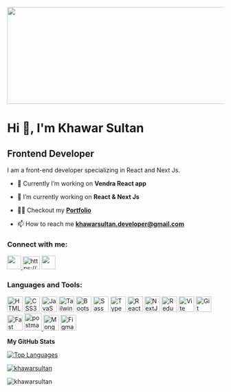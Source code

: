 
<img align="center" src="https://res.cloudinary.com/denajbnh4/image/upload/v1717566680/fuypa03ks9qxrial0rgc.png" height="225" width="1400" />

<h1 align="left">Hi 👋, I'm Khawar Sultan</h1>
<h2 align="left">Frontend Developer</h3>

I am a front-end developer specializing in React and Next Js.

- 🔭 Currently I’m working on **Vendra React app**

- 🌱 I’m currently working on **React & Next Js**

- 👨‍💻 Checkout my **[Portfolio](khawarportfolio.netlify.app)**

- 📫 How to reach me **khawarsultan.developer@gmail.com**



<h3 align="left">Connect with me:</h3>

<p align="left" > 
<a href="https://www.github.com/KhawarSultan" target="_blank" rel="noreferrer" ><img src="https://raw.githubusercontent.com/danielcranney/readme-generator/main/public/icons/socials/github.svg" width="32" height="32"  />
</a> 
<a href="https://linkedin.com/in/https://www.linkedin.com/in/khawar-sultan-989314209/" target="blank"><img align="" src="https://raw.githubusercontent.com/rahuldkjain/github-profile-readme-generator/master/src/images/icons/Social/linked-in-alt.svg" alt="https://www.linkedin.com/in/khawar-sultan-989314209/" height="30" width="40" /></a>
 <a href="https://www.twitter.com/KhawarSultan" target="_blank" rel="noreferrer"><img src="https://raw.githubusercontent.com/danielcranney/readme-generator/main/public/icons/socials/twitter.svg" width="32" height="32" />
 </a>

</p>

<h3 align="left">Languages and Tools:</h3>
<p align="left">
<a href="https://developer.mozilla.org/en-US/docs/Glossary/HTML5" target="_blank" rel="noreferrer"><img src="https://raw.githubusercontent.com/danielcranney/readme-generator/main/public/icons/skills/html5-colored.svg" width="36" height="36" alt="HTML5" /></a>
<a href="https://www.w3.org/TR/CSS/#css" target="_blank" rel="noreferrer"><img src="https://raw.githubusercontent.com/danielcranney/readme-generator/main/public/icons/skills/css3-colored.svg" width="36" height="36" alt="CSS3" /></a>
<a href="https://developer.mozilla.org/en-US/docs/Web/JavaScript" target="_blank" rel="noreferrer"><img src="https://raw.githubusercontent.com/danielcranney/readme-generator/main/public/icons/skills/javascript-colored.svg" width="36" height="36" alt="JavaScript" /></a>
<a href="https://tailwindcss.com/" target="_blank" rel="noreferrer"><img src="https://raw.githubusercontent.com/danielcranney/readme-generator/main/public/icons/skills/tailwindcss-colored.svg" width="36" height="36" alt="TailwindCSS" /></a>
<a href="https://getbootstrap.com/" target="_blank" rel="noreferrer"><img src="https://raw.githubusercontent.com/danielcranney/readme-generator/main/public/icons/skills/bootstrap-colored.svg" width="36" height="36" alt="Bootstrap" /></a>
<a href="https://sass-lang.com/" target="_blank" rel="noreferrer"><img src="https://raw.githubusercontent.com/danielcranney/readme-generator/main/public/icons/skills/sass-colored.svg" width="36" height="36" alt="Sass" /></a>
<a href="https://www.typescriptlang.org/" target="_blank" rel="noreferrer"><img src="https://raw.githubusercontent.com/danielcranney/readme-generator/main/public/icons/skills/typescript-colored.svg" width="36" height="36" alt="TypeScript" /></a>
<a href="https://reactjs.org/" target="_blank" rel="noreferrer"><img src="https://raw.githubusercontent.com/danielcranney/readme-generator/main/public/icons/skills/react-colored.svg" width="36" height="36" alt="React" /></a>
<a href="https://nextjs.org/docs" target="_blank" rel="noreferrer"><img src="https://raw.githubusercontent.com/danielcranney/readme-generator/main/public/icons/skills/nextjs-colored.svg" width="36" height="36" alt="NextJs" /></a>
<a href="https://redux.js.org/" target="_blank" rel="noreferrer"><img src="https://raw.githubusercontent.com/danielcranney/readme-generator/main/public/icons/skills/redux-colored.svg" width="36" height="36" alt="Redux" /></a>
<a href="https://vitejs.dev/" target="_blank" rel="noreferrer"><img src="https://raw.githubusercontent.com/danielcranney/readme-generator/main/public/icons/skills/vite-colored.svg" width="36" height="36" alt="Vite" /></a>
<a href="https://git-scm.com/" target="_blank" rel="noreferrer"><img src="https://raw.githubusercontent.com/danielcranney/readme-generator/main/public/icons/skills/git-colored.svg" width="36" height="36" alt="Git" /></a>
<a href="https://fastapi.tiangolo.com/" target="_blank" rel="noreferrer"><img src="https://raw.githubusercontent.com/danielcranney/readme-generator/main/public/icons/skills/fastapi-colored.svg" width="36" height="36" alt="Fast API" /></a>
 <a href="https://postman.com" target="_blank" rel="noreferrer"> <img src="https://www.vectorlogo.zone/logos/getpostman/getpostman-icon.svg" alt="postman" width="40" height="40"/> </a>
<a href="https://www.mongodb.com/" target="_blank" rel="noreferrer"><img src="https://raw.githubusercontent.com/danielcranney/readme-generator/main/public/icons/skills/mongodb-colored.svg" width="36" height="36" alt="MongoDB" /></a>
<a href="https://www.figma.com/" target="_blank" rel="noreferrer"><img src="https://raw.githubusercontent.com/danielcranney/readme-generator/main/public/icons/skills/figma-colored.svg" width="36" height="36" alt="Figma" /></a>
</p>



<b>My GitHub Stats</b>

<p align="left">
<a href="https://github.com/KhawarSultan" align="left"><img src="https://github-readme-stats.vercel.app/api/top-langs/?username=KhawarSultan&langs_count=10&title_color=0047FF&text_color=0047FF&icon_color=0047FF&bg_color=ffffff&hide_border=true&locale=en&custom_title=Top%20%Languages" alt="Top Languages" /></a></p><p align="left">
<a href="https://github.com/KhawarSultan" align="left"><img align="center" src="https://github-readme-stats.vercel.app/api?username=khawarsultan&show_icons=true&title_color=0047FF&text_color=0047FF&icon_color=0047FF&bg_color=ffffff&hide_border=true&locale=en" alt="khawarsultan" /></a></p>
<p><img align="center" src="https://github-readme-streak-stats.herokuapp.com/?user=khawarsultan&" alt="khawarsultan" /></p>








